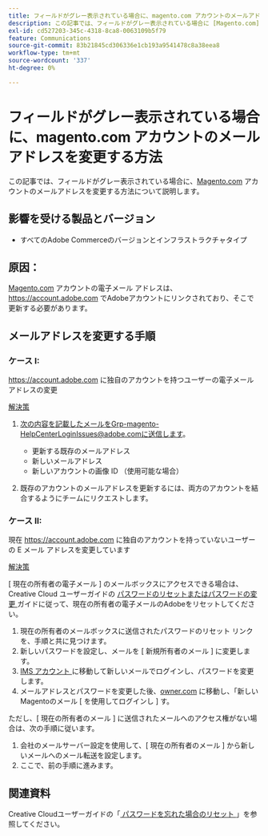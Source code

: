 ```yaml
---
title: フィールドがグレー表示されている場合に、magento.com アカウントのメールアドレスを変更する方法
description: この記事では、フィールドがグレー表示されている場合に [Magento.com] （https://account.magento.com） アカウントのメールアドレスを変更する方法について説明します。
exl-id: cd527203-345c-4318-8ca8-0063109b5f79
feature: Communications
source-git-commit: 83b21845cd306336e1cb193a9541478c8a38eea8
workflow-type: tm+mt
source-wordcount: '337'
ht-degree: 0%

---
```


# フィールドがグレー表示されている場合に、magento.com アカウントのメールアドレスを変更する方法

この記事では、フィールドがグレー表示されている場合に、[Magento.com](https://account.magento.com) アカウントのメールアドレスを変更する方法について説明します。

## 影響を受ける製品とバージョン

* すべてのAdobe Commerceのバージョンとインフラストラクチャタイプ

## 原因：

[Magento.com](https://account.magento.com) アカウントの電子メール アドレスは、<https://account.adobe.com> でAdobeアカウントにリンクされており、そこで更新する必要があります。

## メールアドレスを変更する手順

### ケース I:

<https://account.adobe.com> に独自のアカウントを持つユーザーの電子メールアドレスの変更

<u> 解決策 </u>

1. 次の内容を記載したメールをGrp-magento-HelpCenterLoginIssues@adobe.comに送信します。

   * 更新する既存のメールアドレス
   * 新しいメールアドレス
   * 新しいアカウントの画像 ID （使用可能な場合）

1. 既存のアカウントのメールアドレスを更新するには、両方のアカウントを結合するようにチームにリクエストします。

### ケース II:

現在 <https://account.adobe.com> に独自のアカウントを持っていないユーザーの E メール アドレスを変更しています

<u> 解決策 </u>

[ 現在の所有者の電子メール ] のメールボックスにアクセスできる場合は、Creative Cloud ユーザーガイドの [ パスワードのリセットまたはパスワードの変更 ](https://helpx.adobe.com/manage-account/using/change-or-reset-password.html) ガイドに従って、現在の所有者の電子メールのAdobeをリセットしてください。

1. 現在の所有者のメールボックスに送信されたパスワードのリセット リンクを、手順と共に見つけます。
1. 新しいパスワードを設定し、メールを [ 新規所有者のメール ] に変更します。
1. [IMS アカウント ](https://account.adobe.com/) に移動して新しいメールでログインし、パスワードを変更します。
1. メールアドレスとパスワードを変更した後、[owner.com](https://account.magento.com) に移動し、「新しいMagentoのメール [ を使用してログインし ] す。

ただし、[ 現在の所有者のメール ] に送信されたメールへのアクセス権がない場合は、次の手順に従います。

1. 会社のメールサーバー設定を使用して、[ 現在の所有者のメール ] から新しいメールへのメール転送を設定します。
1. ここで、前の手順に進みます。

## 関連資料

Creative Cloudユーザーガイドの「[ パスワードを忘れた場合のリセット ](https://helpx.adobe.com/manage-account/using/change-or-reset-password.html)」を参照してください。
